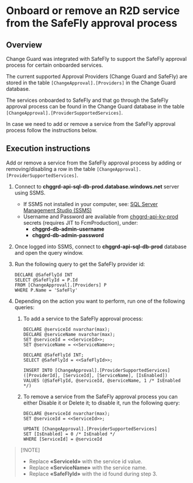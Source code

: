 ﻿# Onboard or remove an R2D service from the SafeFly approval process

## Overview

Change Guard was integrated with SafeFly to support the SafeFly approval process for certain onboarded services.

The current supported Approval Providers (Change Guard and SafeFly) are stored in the table `[ChangeApproval].[Providers]` in the Change Guard database.

The services onboarded to SafeFly and that go through the SafeFly approval process can be found in the Change Guard database in the table `[ChangeApproval].[ProviderSupportedServices]`.

In case we need to add or remove a service from the SafeFly approval process follow the instructions below. 

## Execution instructions

Add or remove a service from the SafeFly approval process by adding or removing/disabling a row in the
table `[ChangeApproval].[ProviderSupportedServices]`.

1. Connect to **chggrd-api-sql-db-prod.database.windows.net** server using SSMS.
    - If SSMS not installed in your computer, see: [SQL Server Management Studio (SSMS)](https://learn.microsoft.com/en-us/sql/ssms/download-sql-server-management-studio-ssms)
    - Username and Password are available
      from [chggrd-api-kv-prod](https://ms.portal.azure.com/#@MSAzureCloud.onmicrosoft.com/resource/subscriptions/8830ba56-a476-4d01-b6ac-d3ee790383dc/resourceGroups/chggrd-api-prod-westus2/providers/Microsoft.KeyVault/vaults/chggrd-api-kv-prod) secrets (requires JIT
      to FcmProduction), under:
        - **chggrd-db-admin-username**
        - **chggrd-db-admin-password**

2. Once logged into SSMS, connect to **chggrd-api-sql-db-prod** database and open the query window.
3. Run the following query to get the SafeFly provider id:
   ```
   DECLARE @SafeFlyId INT
   SELECT @SafeFlyId = P.Id
   FROM [ChangeApproval].[Providers] P
   WHERE P.Name = 'SafeFly'
   ``` 
4. Depending on the action you want to perform, run one of the following queries:
   1. To add a service to the SafeFly approval process:
      ``` 
      DECLARE @serviceId nvarchar(max);
      DECLARE @serviceName nvarchar(max);
      SET @serviceId = <<ServiceId>>;
      SET @serviceName = <<ServiceName>>;

      DECLARE @SafeFlyId INT;
      SELECT @SafeFlyId = <<SafeFlyId>>;
      
      INSERT INTO [ChangeApproval].[ProviderSupportedServices]
      ([ProviderId], [ServiceId], [ServiceName], [IsEnabled])
      VALUES (@SafeFlyId, @serviceId, @serviceName, 1 /* IsEnabled */)
      ```
   2. To remove a service from the SafeFly approval process you can either Disable it or Delete it; to disable it, run the following query:
      ```
      DECLARE @serviceId nvarchar(max);
      SET @serviceId = <<ServiceId>>;
      
      UPDATE [ChangeApproval].[ProviderSupportedServices]
      SET [IsEnabled] = 0 /* IsEnabled */
      WHERE [ServiceId] = @serviceId
      ```

>    [!NOTE]
>    - Replace **«ServiceId»** with the service id value.
>    - Replace **«ServiceName»** with the service name.
>    - Replace **«SafeFlyId»** with the id found during step 3.
